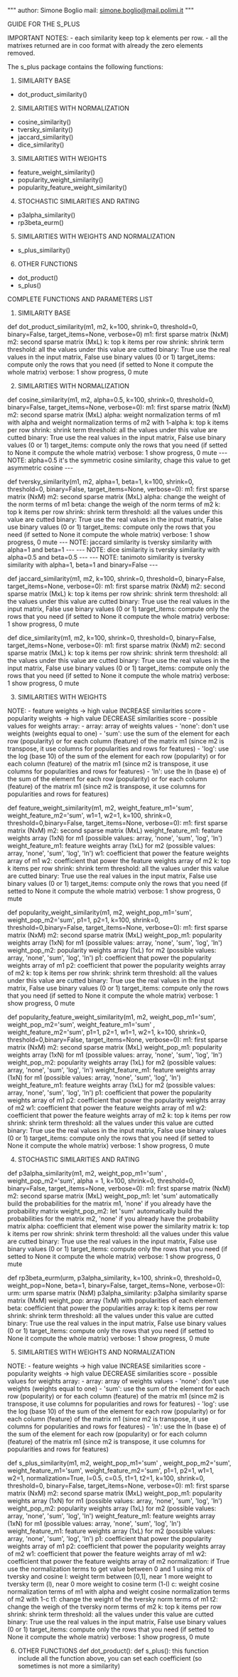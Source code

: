 """
    author: Simone Boglio
    mail: simone.boglio@mail.polimi.it
"""

GUIDE FOR THE S_PLUS

IMPORTANT NOTES: 
    - each similarity keep top k elements per row.
    - all the matrixes returned are in coo format with already the zero elements removed.

The s_plus package contains the following functions:

1. SIMILARITY BASE
- dot_product_similarity()

2. SIMILARITIES WITH NORMALIZATION
- cosine_similarity()
- tversky_similarity()
- jaccard_similarity()
- dice_similarity()

3. SIMILARITIES WITH WEIGHTS
- feature_weight_similarity()
- popularity_weight_similarity()
- popularity_feature_weight_similarity()

4. STOCHASTIC SIMILARITIES AND RATING
- p3alpha_similarity()
- rp3beta_eurm()

5. SIMILARITIES WITH WEIGHTS AND NORMALIZATION
- s_plus_similarity()

6. OTHER FUNCTIONS
- dot_product()
- s_plus()


COMPLETE FUNCTIONS AND PARAMETERS LIST

1. SIMILARITY BASE

def dot_product_similarity(m1, m2, k=100, shrink=0, threshold=0, binary=False, target_items=None, verbose=0)
    m1: first sparse matrix (NxM)
    m2: second sparse matrix (MxL)
    k: top k items per row
    shrink: shrink term
    threshold: all the values under this value are cutted
    binary: True use the real values in the input matrix, False use binary values (0 or 1)
    target_items: compute only the rows that you need (if setted to None it compute the whole matrix)
    verbose: 1 show progress, 0 mute

2. SIMILARITIES WITH NORMALIZATION

def cosine_similarity(m1, m2, alpha=0.5, k=100, shrink=0, threshold=0, binary=False, target_items=None, verbose=0):
    m1: first sparse matrix (NxM)
    m2: second sparse matrix (MxL)
    alpha: weight normalization terms of m1 with alpha and weight normalization terms of m2 with 1-alpha
    k: top k items per row
    shrink: shrink term
    threshold: all the values under this value are cutted
    binary: True use the real values in the input matrix, False use binary values (0 or 1)
    target_items: compute only the rows that you need (if setted to None it compute the whole matrix)
    verbose: 1 show progress, 0 mute
    --- NOTE: alpha=0.5 it's the symmetric cosine similarity, chage this value to get asymmetric cosine ---

def tversky_similarity(m1, m2, alpha=1, beta=1, k=100, shrink=0, threshold=0, binary=False, target_items=None, verbose=0):
    m1: first sparse matrix (NxM)
    m2: second sparse matrix (MxL)
    alpha: change the weight of the norm terms of m1
    beta: change the weigh of the norm terms of m2
    k: top k items per row
    shrink: shrink term
    threshold: all the values under this value are cutted
    binary: True use the real values in the input matrix, False use binary values (0 or 1)
    target_items: compute only the rows that you need (if setted to None it compute the whole matrix)
    verbose: 1 show progress, 0 mute
    --- NOTE: jaccard similarity is tversky similarity with alpha=1 and beta=1 ---
    --- NOTE: dice similarity is tversky similarity with alpha=0.5 and beta=0.5 ---
    --- NOTE: tanimoto similarity is tversky similarity with alpha=1, beta=1 and binary=False ---

def jaccard_similarity(m1, m2, k=100, shrink=0, threshold=0, binary=False, target_items=None, verbose=0):
    m1: first sparse matrix (NxM)
    m2: second sparse matrix (MxL)
    k: top k items per row
    shrink: shrink term
    threshold: all the values under this value are cutted
    binary: True use the real values in the input matrix, False use binary values (0 or 1)
    target_items: compute only the rows that you need (if setted to None it compute the whole matrix)
    verbose: 1 show progress, 0 mute

def dice_similarity(m1, m2, k=100, shrink=0, threshold=0, binary=False, target_items=None, verbose=0):
    m1: first sparse matrix (NxM)
    m2: second sparse matrix (MxL)
    k: top k items per row
    shrink: shrink term
    threshold: all the values under this value are cutted
    binary: True use the real values in the input matrix, False use binary values (0 or 1)
    target_items: compute only the rows that you need (if setted to None it compute the whole matrix)
    verbose: 1 show progress, 0 mute

3. SIMILARITIES WITH WEIGHTS

NOTE:
    - feature weights -> high value INCREASE similarities score
    - popularity weights -> high value DECREASE similarities score
    - possible values for weights array:
        - array: array of weights values
        - 'none': don't use weights (weights equal to one)
        - 'sum': use the sum of the element for each row (popularity) or for each column (feature) of the matrix m1 (since m2 is transpose, it use columns for popularities and rows for features)
        - 'log': use the log (base 10) of the sum of the element for each row (popularity) or for each column (feature) of the matrix m1 (since m2 is transpose, it use columns for popularities and rows for features)
        - 'ln': use the ln (base e) of the sum of the element for each row (popularity) or for each column (feature) of the matrix m1 (since m2 is transpose, it use columns for popularities and rows for features)


def feature_weight_similarity(m1, m2, weight_feature_m1='sum', weight_feature_m2='sum', w1=1, w2=1, k=100, shrink=0, threshold=0,binary=False, target_items=None, verbose=0):
    m1: first sparse matrix (NxM)
    m2: second sparse matrix (MxL)
    weight_feature_m1: feature weights array (1xN) for m1 (possible values: array, 'none', 'sum', 'log', 'ln')
    weight_feature_m1: feature weights array (1xL) for m2 (possible values: array, 'none', 'sum', 'log', 'ln')
    w1: coefficient that power the feature weights array of m1
    w2: coefficient that power the feature weights array of m2
    k: top k items per row
    shrink: shrink term
    threshold: all the values under this value are cutted
    binary: True use the real values in the input matrix, False use binary values (0 or 1)
    target_items: compute only the rows that you need (if setted to None it compute the whole matrix)
    verbose: 1 show progress, 0 mute

def popularity_weight_similarity(m1, m2, weight_pop_m1='sum', weight_pop_m2='sum', p1=1, p2=1, k=100, shrink=0, threshold=0,binary=False, target_items=None, verbose=0):
    m1: first sparse matrix (NxM)
    m2: second sparse matrix (MxL)
    weight_pop_m1: popularity weights array (1xN) for m1 (possible values: array, 'none', 'sum', 'log', 'ln')
    weight_pop_m2: popularity weights array (1xL) for m2 (possible values: array, 'none', 'sum', 'log', 'ln')
    p1: coefficient that power the popularity weights array of m1
    p2: coefficient that power the popularity weights array of m2
    k: top k items per row
    shrink: shrink term
    threshold: all the values under this value are cutted
    binary: True use the real values in the input matrix, False use binary values (0 or 1)
    target_items: compute only the rows that you need (if setted to None it compute the whole matrix)
    verbose: 1 show progress, 0 mute

def popularity_feature_weight_similarity(m1, m2, weight_pop_m1='sum', weight_pop_m2='sum', weight_feature_m1='sum' , weight_feature_m2='sum', p1=1, p2=1, w1=1, w2=1, k=100, shrink=0, threshold=0,binary=False, target_items=None, verbose=0):
    m1: first sparse matrix (NxM)
    m2: second sparse matrix (MxL)
    weight_pop_m1: popularity weights array (1xN) for m1 (possible values: array, 'none', 'sum', 'log', 'ln')
    weight_pop_m2: popularity weights array (1xL) for m2 (possible values: array, 'none', 'sum', 'log', 'ln')
    weight_feature_m1: feature weights array (1xN) for m1 (possible values: array, 'none', 'sum', 'log', 'ln')
    weight_feature_m1: feature weights array (1xL) for m2 (possible values: array, 'none', 'sum', 'log', 'ln')
    p1: coefficient that power the popularity weights array of m1
    p2: coefficient that power the popularity weights array of m2
    w1: coefficient that power the feature weights array of m1
    w2: coefficient that power the feature weights array of m2
    k: top k items per row
    shrink: shrink term
    threshold: all the values under this value are cutted
    binary: True use the real values in the input matrix, False use binary values (0 or 1)
    target_items: compute only the rows that you need (if setted to None it compute the whole matrix)
    verbose: 1 show progress, 0 mute


4. STOCHASTIC SIMILARITIES AND RATING

def p3alpha_similarity(m1, m2, weight_pop_m1='sum' , weight_pop_m2='sum', alpha = 1, k=100, shrink=0, threshold=0, binary=False, target_items=None, verbose=0):
    m1: first sparse matrix (NxM)
    m2: second sparse matrix (MxL)
    weight_pop_m1: let 'sum' automatically build the probabilities for the matrix m1, 'none' if you already have the probability matrix
    weight_pop_m2: let 'sum' automatically build the probabilities for the matrix m2, 'none' if you already have the probability matrix
    alpha: coefficient that element wise power the similarity matrix
    k: top k items per row
    shrink: shrink term
    threshold: all the values under this value are cutted
    binary: True use the real values in the input matrix, False use binary values (0 or 1)
    target_items: compute only the rows that you need (if setted to None it compute the whole matrix)
    verbose: 1 show progress, 0 mute

def rp3beta_eurm(urm, p3alpha_similarity, k=100, shrink=0, threshold=0, weight_pop=None, beta=1, binary=False, target_items=None, verbose=0):
    urm: urm sparse matrix (NxM)
    p3alpha_similarity: p3alpha similarity sparse matrix (MxM)
    weight_pop: array (1xM) with popularities of each element
    beta: coefficient that power the popularities array
    k: top k items per row
    shrink: shrink term
    threshold: all the values under this value are cutted
    binary: True use the real values in the input matrix, False use binary values (0 or 1)
    target_items: compute only the rows that you need (if setted to None it compute the whole matrix)
    verbose: 1 show progress, 0 mute

5. SIMILARITIES WITH WEIGHTS AND NORMALIZATION

NOTE:
    - feature weights -> high value INCREASE similarities score
    - popularity weights -> high value DECREASE similarities score
    - possible values for weights array:
        - array: array of weights values
        - 'none': don't use weights (weights equal to one)
        - 'sum': use the sum of the element for each row (popularity) or for each column (feature) of the matrix m1 (since m2 is transpose, it use columns for popularities and rows for features)
        - 'log': use the log (base 10) of the sum of the element for each row (popularity) or for each column (feature) of the matrix m1 (since m2 is transpose, it use columns for popularities and rows for features)
        - 'ln': use the ln (base e) of the sum of the element for each row (popularity) or for each column (feature) of the matrix m1 (since m2 is transpose, it use columns for popularities and rows for features)

def s_plus_similarity(m1, m2, weight_pop_m1='sum' , weight_pop_m2='sum', weight_feature_m1='sum', weight_feature_m2='sum', p1=1, p2=1, w1=1, w2=1, normalization=True, l=0.5, c=0.5, t1=1, t2=1, k=100, shrink=0, threshold=0, binary=False, target_items=None, verbose=0):
    m1: first sparse matrix (NxM)
    m2: second sparse matrix (MxL)
    weight_pop_m1: popularity weights array (1xN) for m1 (possible values: array, 'none', 'sum', 'log', 'ln')
    weight_pop_m2: popularity weights array (1xL) for m2 (possible values: array, 'none', 'sum', 'log', 'ln')
    weight_feature_m1: feature weights array (1xN) for m1 (possible values: array, 'none', 'sum', 'log', 'ln')
    weight_feature_m1: feature weights array (1xL) for m2 (possible values: array, 'none', 'sum', 'log', 'ln')
    p1: coefficient that power the popularity weights array of m1
    p2: coefficient that power the popularity weights array of m2
    w1: coefficient that power the feature weights array of m1
    w2: coefficient that power the feature weights array of m2
    normalization: if True use the normalization terms to get value between 0 and 1 using mix of tversky and cosine
    l: weight term between [0,1], near 1 more weight to tversky term (l), near 0 more weight to cosine term (1-l)
    c: weight cosine normalization terms of m1 with alpha and weight cosine normalization terms of m2 with 1-c
    t1: change the weight of the tversky norm terms of m1
    t2: change the weigh of the tversky norm terms of m2
    k: top k items per row
    shrink: shrink term
    threshold: all the values under this value are cutted
    binary: True use the real values in the input matrix, False use binary values (0 or 1)
    target_items: compute only the rows that you need (if setted to None it compute the whole matrix)
    verbose: 1 show progress, 0 mute


6. OTHER FUNCTIONS
def dot_product():
def s_plus():
    this function include all the function above, you can set each coefficient (so sometimes is not more a similarity)